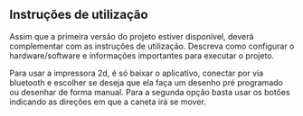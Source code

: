 
## Instruções de utilização

Assim que a primeira versão do projeto estiver disponível, deverá complementar com as instruções de utilização. Descreva como configurar o hardware/software e informações importantes para executar o projeto.

Para usar a impressora 2d, é só baixar o aplicativo, conectar por via bluetooth e escolher se deseja que ela faça um desenho pré programado ou desenhar de forma manual. Para a segunda opção basta usar os botões indicando as direções em que a caneta irá se mover.
